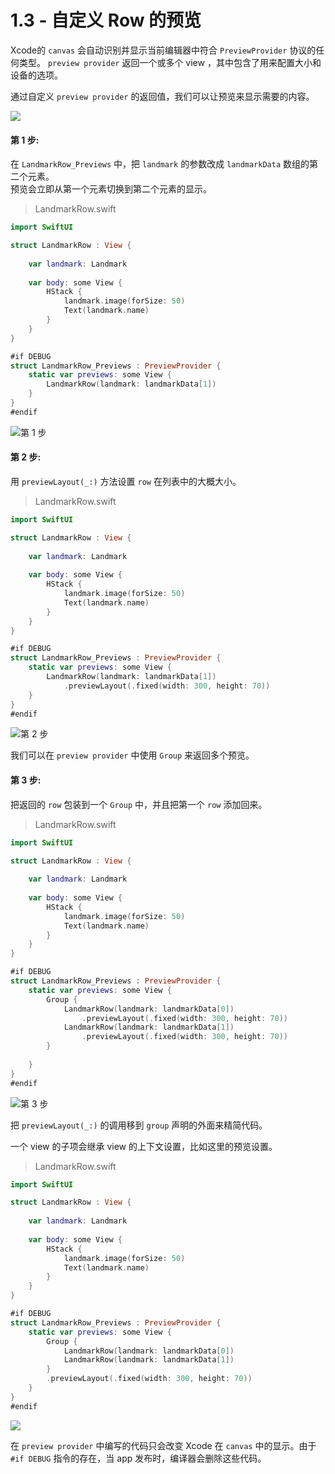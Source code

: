 # 1.3 - 自定义 Row 的预览

Xcode的 `canvas` 会自动识别并显示当前编辑器中符合 `PreviewProvider` 协议的任何类型。 `preview provider` 返回一个或多个 view ，其中包含了用来配置大小和设备的选项。

通过自定义 `preview provider` 的返回值，我们可以让预览来显示需要的内容。

![](../../../.gitbook/assets/snip20190629_53.png)

#### 第 1 步:

在 `LandmarkRow_Previews` 中，把 `landmark` 的参数改成 `landmarkData` 数组的第二个元素。  
预览会立即从第一个元素切换到第二个元素的显示。

> LandmarkRow.swift

```swift
import SwiftUI

struct LandmarkRow : View {
    
    var landmark: Landmark
    
    var body: some View {
        HStack {
            landmark.image(forSize: 50)
            Text(landmark.name)
        }
    }
}

#if DEBUG
struct LandmarkRow_Previews : PreviewProvider {
    static var previews: some View {
        LandmarkRow(landmark: landmarkData[1])
    }
}
#endif
```

![&#x7B2C; 1 &#x6B65;](../../../.gitbook/assets/snip20190629_54.png)

#### 第 2 步:

用 `previewLayout(_:)` 方法设置 `row` 在列表中的大概大小。

> LandmarkRow.swift

```swift
import SwiftUI

struct LandmarkRow : View {
    
    var landmark: Landmark
    
    var body: some View {
        HStack {
            landmark.image(forSize: 50)
            Text(landmark.name)
        }
    }
}

#if DEBUG
struct LandmarkRow_Previews : PreviewProvider {
    static var previews: some View {
        LandmarkRow(landmark: landmarkData[1])
            .previewLayout(.fixed(width: 300, height: 70))
    }
}
#endif
```

![&#x7B2C; 2 &#x6B65;](../../../.gitbook/assets/snip20190629_55.png)

我们可以在 `preview provider` 中使用 `Group` 来返回多个预览。

#### 第 3 步:

把返回的 `row` 包装到一个 `Group` 中，并且把第一个 `row` 添加回来。

> LandmarkRow.swift

```swift
import SwiftUI

struct LandmarkRow : View {
    
    var landmark: Landmark
    
    var body: some View {
        HStack {
            landmark.image(forSize: 50)
            Text(landmark.name)
        }
    }
}

#if DEBUG
struct LandmarkRow_Previews : PreviewProvider {
    static var previews: some View {
        Group {
            LandmarkRow(landmark: landmarkData[0])
                .previewLayout(.fixed(width: 300, height: 70))
            LandmarkRow(landmark: landmarkData[1])
                .previewLayout(.fixed(width: 300, height: 70))
        }
        
    }
}
#endif
```

![&#x7B2C; 3 &#x6B65;](../../../.gitbook/assets/snip20190629_56.png)

把 `previewLayout(_:)` 的调用移到 `group` 声明的外面来精简代码。

一个 view 的子项会继承 view 的上下文设置，比如这里的预览设置。

> LandmarkRow.swift

```swift
import SwiftUI

struct LandmarkRow : View {
    
    var landmark: Landmark
    
    var body: some View {
        HStack {
            landmark.image(forSize: 50)
            Text(landmark.name)
        }
    }
}

#if DEBUG
struct LandmarkRow_Previews : PreviewProvider {
    static var previews: some View {
        Group {
            LandmarkRow(landmark: landmarkData[0])
            LandmarkRow(landmark: landmarkData[1])
        }
        .previewLayout(.fixed(width: 300, height: 70))
    }
}
#endif
```

![](../../../.gitbook/assets/image%20%2819%29.png)

在 `preview provider` 中编写的代码只会改变 Xcode 在 `canvas` 中的显示。由于 `#if DEBUG` 指令的存在，当 app 发布时，编译器会删除这些代码。



